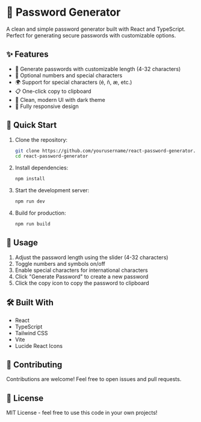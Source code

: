 # 🔐 Password Generator

A clean and simple password generator built with React and TypeScript. Perfect for generating secure passwords with customizable options.

## ✨ Features

- 🎯 Generate passwords with customizable length (4-32 characters)
- 🔢 Optional numbers and special characters
- 🌍 Support for special characters (é, ñ, æ, etc.)
- 📋 One-click copy to clipboard
- 🎨 Clean, modern UI with dark theme
- 📱 Fully responsive design

## 🚀 Quick Start

1. Clone the repository:
   ```bash
   git clone https://github.com/yourusername/react-password-generator.git
   cd react-password-generator
   ```

2. Install dependencies:
   ```bash
   npm install
   ```

3. Start the development server:
   ```bash
   npm run dev
   ```

4. Build for production:
   ```bash
   npm run build
   ```

## 📝 Usage

1. Adjust the password length using the slider (4-32 characters)
2. Toggle numbers and symbols on/off
3. Enable special characters for international characters
4. Click "Generate Password" to create a new password
5. Click the copy icon to copy the password to clipboard

## 🛠️ Built With

- React
- TypeScript
- Tailwind CSS
- Vite
- Lucide React Icons

## 🤝 Contributing

Contributions are welcome! Feel free to open issues and pull requests.

## 📄 License

MIT License - feel free to use this code in your own projects!
